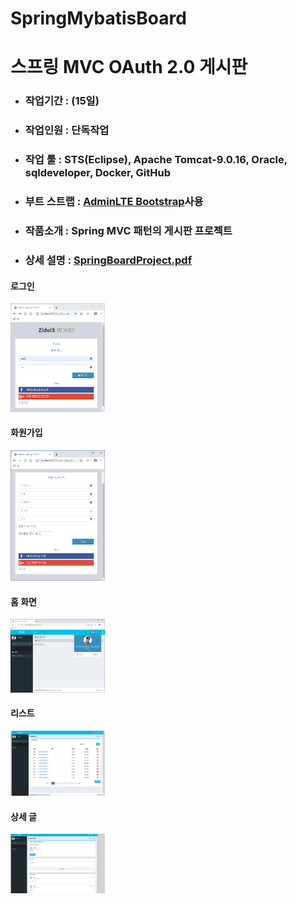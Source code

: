 # SpringMybatisBoard

<h1> 스프링 MVC OAuth 2.0 게시판</h1>
<ul>
  <li><h3>작업기간 : (15일) </h3></li>
  <li><h3>작업인원 : 단독작업</h3></li>
  <li><h3>작업 툴 : STS(Eclipse), Apache Tomcat-9.0.16, Oracle, sqldeveloper, Docker, GitHub</h3></li>
  <li><h3>부트 스트랩 : <a href="https://adminlte.io/">AdminLTE Bootstrap</a>사용</h3></li>
  <li><h3>작품소개 : Spring MVC 패턴의 게시판 프로젝트</h3></li>
  <li><h3>상세 설명 : <a href="https://github.com/zidol/SpringMybatisBoard/blob/master/SpringBoardProject.pdf">SpringBoardProject.pdf</a></h3></li>
</ul>
  <h4>로그인</h4>
  <img src="./img/login.png" width="30%" height="50%">
  <h4>화원가입</h4>
  <img src="./img/signup.png" width="30%" height="50%">
  <h4>홈 화면</h4>
  <img src="./img/home.png" width="30%" height="50%">
  <h4>리스트</h4>
  <img src="./img/list.png" width="30%" height="50%">
  <h4>상세 글</h4>
  <img src="./img/reply.png" width="30%" height="50%">
